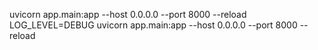 uvicorn app.main:app --host 0.0.0.0 --port 8000 --reload
LOG_LEVEL=DEBUG uvicorn app.main:app --host 0.0.0.0 --port 8000 --reload
